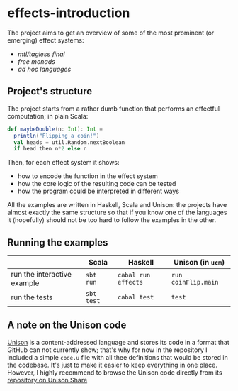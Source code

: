 # effects-introduction

The project aims to get an overview of some of the most prominent (or emerging) effect systems:

- _mtl/tagless final_
- _free monads_
- _ad hoc languages_

## Project's structure
The project starts from a rather dumb function that performs an effectful computation; in plain Scala:

```scala
def maybeDouble(n: Int): Int =
  println("Flipping a coin!")
  val heads = util.Random.nextBoolean
  if head then n*2 else n
```

Then, for each effect system it shows:
- how to encode the function in the effect system
- how the core logic of the resulting code can be tested
- how the program could be interpreted in different ways

All the examples are written in Haskell, Scala and Unison: the projects have almost exactly the same
structure so that if you know one of the languages it (hopefully) should not be too hard to follow the
examples in the other.

## Running the examples

|                             | Scala      | Haskell             | Unison (in `ucm`)   |
|-----------------------------|------------|---------------------|---------------------|
| run the interactive example | `sbt run`  | `cabal run effects` | `run coinFlip.main` |
| run the tests               | `sbt test` | `cabal test`        | `test`              |

## A note on the Unison code

[Unison](https://www.unison-lang.org) is a content-addressed language and stores its code in a format that
GitHub can not currently show; that's why for now in the repository I included a simple `code.u` file with
all thee definitions that would be stored in the codebase. It's just to make it easier to keep everything
in one place. However, I highly recommend to browse the Unison code directly from its
[repository on Unison Share](https://share.unison-lang.org/@giacomocavalieri/code/latest/namespaces/public/learning/thesis/coinFlip)

